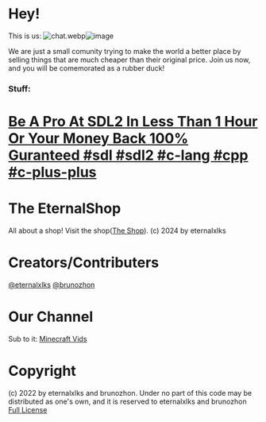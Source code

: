 # Hey! 
This is us:
<img src="blob:chrome-untrusted://media-app/55431468-0676-427a-b1da-d0cc5c468cee" alt="chat.webp"/>![image](https://github.com/user-attachments/assets/ed3b9fc9-bbd7-4693-9c07-584602bcf9e4)

We are just a small comunity trying to make the world a better place by selling things that are much cheaper than their original price.
Join us now, and you will be comemorated as a rubber duck!
### Stuff:
# [Be A Pro At SDL2 In Less Than 1 Hour Or Your Money Back 100% Guranteed #sdl #sdl2 #c-lang #cpp #c-plus-plus](https://github.com/The-EternalShop/learn-sdl2-in-1-hour-easy)

# The EternalShop

All about a shop! Visit the shop([The Shop](https://eternalxlks.github.io//EternalShop/)).
(c) 2024 by eternalxlks 

# Creators/Contributers
[@eternalxlks](https://github.com/eternalxlks)
[@brunozhon](https://github.com/brunozhon)

# Our Channel
Sub to it: 
[Minecraft Vids](https://www.youtube.com/@sweaty_noob_at_all/videos)


# Copyright
(c) 2022 by eternalxlks and brunozhon. Under no part of this code may be distributed as one's own, and it is reserved to eternalxlks and brunozhon
[Full License](https://github.com/The-EternalShop/LICENSE/blob/main/README.md)
